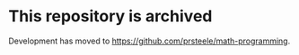 # This repository is archived

Development has moved to https://github.com/prsteele/math-programming.
